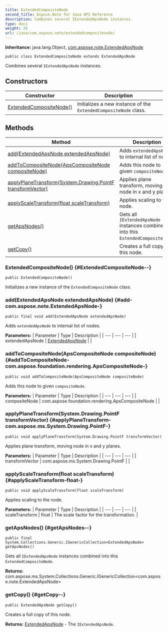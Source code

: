 ```yaml
---
title: ExtendedCompositeNode
second_title: Aspose.Note for Java API Reference
description: Combines several IExtendedApsNode instances.
type: docs
weight: 29
url: /java/com.aspose.note/extendedcompositenode/
---
```


**Inheritance:**
java.lang.Object, [com.aspose.note.ExtendedApsNode](../../com.aspose.note/extendedapsnode)
```
public class ExtendedCompositeNode extends ExtendedApsNode
```

Combines several `IExtendedApsNode` instances.
## Constructors

| Constructor | Description |
| --- | --- |
| [ExtendedCompositeNode()](#ExtendedCompositeNode--) | Initializes a new instance of the `ExtendedCompositeNode` class. |
## Methods

| Method | Description |
| --- | --- |
| [add(ExtendedApsNode extendedApsNode)](#add-com.aspose.note.ExtendedApsNode-) | Adds `extendedApsNode` to internal list of nodes. |
| [addToCompositeNode(ApsCompositeNode compositeNode)](#addToCompositeNode-com.aspose.foundation.rendering.ApsCompositeNode-) | Adds this node to given `compositeNode`. |
| [applyPlaneTransform(System.Drawing.PointF transformVector)](#applyPlaneTransform-com.aspose.ms.System.Drawing.PointF-) | Applies plane transform, moving node in x and y planes. |
| [applyScaleTransform(float scaleTransform)](#applyScaleTransform-float-) | Applies scaling to the node. |
| [getApsNodes()](#getApsNodes--) | Gets all `IExtendedApsNode` instances combined into this `ExtendedCompositeNode`. |
| [getCopy()](#getCopy--) | Creates a full copy of this node. |
### ExtendedCompositeNode() {#ExtendedCompositeNode--}
```
public ExtendedCompositeNode()
```


Initializes a new instance of the `ExtendedCompositeNode` class.

### add(ExtendedApsNode extendedApsNode) {#add-com.aspose.note.ExtendedApsNode-}
```
public final void add(ExtendedApsNode extendedApsNode)
```


Adds `extendedApsNode` to internal list of nodes.

**Parameters:**
| Parameter | Type | Description |
| --- | --- | --- |
| extendedApsNode | [ExtendedApsNode](../../com.aspose.note/extendedapsnode) |  |

### addToCompositeNode(ApsCompositeNode compositeNode) {#addToCompositeNode-com.aspose.foundation.rendering.ApsCompositeNode-}
```
public void addToCompositeNode(ApsCompositeNode compositeNode)
```


Adds this node to given `compositeNode`.

**Parameters:**
| Parameter | Type | Description |
| --- | --- | --- |
| compositeNode | com.aspose.foundation.rendering.ApsCompositeNode |  |

### applyPlaneTransform(System.Drawing.PointF transformVector) {#applyPlaneTransform-com.aspose.ms.System.Drawing.PointF-}
```
public void applyPlaneTransform(System.Drawing.PointF transformVector)
```


Applies plane transform, moving node in x and y planes.

**Parameters:**
| Parameter | Type | Description |
| --- | --- | --- |
| transformVector | com.aspose.ms.System.Drawing.PointF |  |

### applyScaleTransform(float scaleTransform) {#applyScaleTransform-float-}
```
public void applyScaleTransform(float scaleTransform)
```


Applies scaling to the node.

**Parameters:**
| Parameter | Type | Description |
| --- | --- | --- |
| scaleTransform | float | The scale factor for the transformation. |

### getApsNodes() {#getApsNodes--}
```
public final System.Collections.Generic.IGenericCollection<ExtendedApsNode> getApsNodes()
```


Gets all `IExtendedApsNode` instances combined into this `ExtendedCompositeNode`.

**Returns:**
com.aspose.ms.System.Collections.Generic.IGenericCollection&lt;com.aspose.note.ExtendedApsNode&gt;
### getCopy() {#getCopy--}
```
public ExtendedApsNode getCopy()
```


Creates a full copy of this node.

**Returns:**
[ExtendedApsNode](../../com.aspose.note/extendedapsnode) - The `IExtendedApsNode`.
